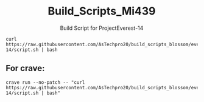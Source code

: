 <h1 align="center" id="title">Build_Scripts_Mi439</h1>
<p align="center" id="description">Build Script for ProjectEverest-14 </p>

```
curl https://raw.githubusercontent.com/AsTechpro20/build_scripts_blossom/everest-14/script.sh | bash
```

<h2>For crave:</h2>

```
crave run --no-patch -- "curl https://raw.githubusercontent.com/AsTechpro20/build_scripts_blossom/everest-14/script.sh | bash"
```
